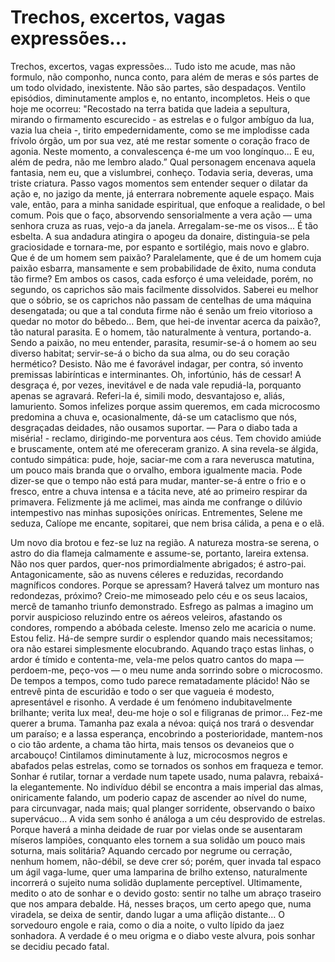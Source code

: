 # Trechos, excertos, vagas expressões...

Trechos, excertos, vagas expressões... Tudo isto me acude, mas não formulo, não componho, nunca conto, para além de meras e sós partes de um todo olvidado, inexistente. Não são partes, são despadaços. Ventilo episódios, diminutamente amplos e, no entanto, incompletos.
Heis o que hoje me ocorreu: "Recostado na terra batida que ladeia a sepultura, mirando o firmamento escurecido - as estrelas e o fulgor ambíguo da lua, vazia lua cheia -, tirito empedernidamente, como se me implodisse cada frívolo órgão, um por sua vez, até me restar somente o coração fraco de agonia. Neste momento, a convalescença é-me um voo longínquo... E eu, além de pedra, não me lembro alado.”
Qual personagem encenava aquela fantasia, nem eu, que a vislumbrei, conheço. Todavia seria, deveras, uma triste criatura.
Passo vagos momentos sem entender sequer o dilatar da ação e, no jazigo da mente, já enterrara nobremente aquele espaço. Mais vale, então, para a minha sanidade espiritual, que enfoque a realidade, o bel comum. Pois que o faço, absorvendo sensorialmente a vera ação — uma senhora cruza as ruas, vejo-a da janela. Arregalam-se-me os visos... É tão esbelta. A sua andadura atingira o apogeu da donaire, distinguia-se pela graciosidade e tornara-me, por espanto e sortilégio, mais novo e glabro.
Que é de um homem sem paixão? Paralelamente, que é de um homem cuja paixão esbarra, mansamente e sem probabilidade de êxito, numa conduta tão firme? Em ambos os casos, cada esforço é uma veleidade, porém, no segundo, os caprichos são mais facilmente dissolvidos.
Saberei eu melhor que o sóbrio, se os caprichos não passam de centelhas de uma máquina desengatada; ou que a tal conduta firme não é senão um freio vitorioso a quedar no motor do bêbedo… Bem, que hei-de inventar acerca da paixão?, tão natural parasita. E o homem, tão naturalmente à ventura, portando-a.
Sendo a paixão, nо meu entender, parasita, resumir-se-á o homem ao seu diverso habitat; servir-se-á o bicho da sua alma, ou do seu coração hermético? Desisto. Não me é favorável indagar, per contra, só invento premissas labirínticas e interminantes. Oh, infortúnio, hás de cessar! A desgraça é, por vezes, inevitável e de nada vale repudiá-la, porquanto apenas se agravará. Referi-la é, simili modo, desvantajoso e, aliás, lamuriento. Somos infelizes porque assim queremos, em cada microcosmo predomina a chuva e, ocasionalmente, dá-se um cataclismo que nós, desgraçadas deidades, não ousamos suportar.
 — Para o diabo tada a miséria! - reclamo, dirigindo-me porventura aos céus.
Tem chovido amiúde e bruscamente, ontem até me ofereceram granizo. A sina revela-se álgida, contudo simpática: pude, hoje, saciar-me com a rara neverusca matutina, um pouco mais branda que o orvalho, embora igualmente macia. Pode dizer-se que o tempo não está para mudar, manter-se-á entre o frio e o fresco, entre a chuva intensa e a tácita neve, até ao primeiro respirar da primavera. Felizmente já me aclimei, mas ainda me confrange o dilúvio intempestivo nas minhas suposições oníricas. Entrementes, Selene me seduza, Calíope me encante, sopitarei, que nem brisa cálida, a pena e o elã.

Um novo dia brotou e fez-se luz na região. A natureza mostra-se serena, o astro do dia flameja calmamente e assume-se, portanto, lareira extensa. Não nos quer pardos, quer-nos primordialmente abrigados; é astro-pai.
Antagonicamente, são as nuvens céleres e reduzidas, recordando magníficos condores. Porque se apressam? Haverá talvez um monturo nas redondezas, próximo? Creio-me mimoseado pelo céu e os seus lacaios, mercê de tamanho triunfo demonstrado. Esfrego as palmas a imagino um porvir auspicioso reluzindo entre os aéreos veleiros, afastando os condores, rompendo a abóbada celeste. Imenso zelo me acaricia o nume. Estou feliz.
Há-de sempre surdir o esplendor quando mais necessitamos; ora não estarei simplesmente elocubrando. Aquando traço estas linhas, o ardor é tímido e contenta-me, vela-me pelos quatro cantos do mapa — perdoem-me, peço-vos — o meu nume anda sorrindo sobre o microcosmo.
De tempos a tempos, como tudo parece rematadamente plácido! Não se entrevê pinta de escuridão e todo o ser que vagueia é modesto, apresentável e risonho.
A verdade é um fenómeno indubitavelmente brilhante; verita lux mea!, deu-me hoje o sol e filigranas de primor… Fez-me querer a bruma. Tamanha paz exala a névoa: quiçá nos trará o desvendar um paraíso; e a lassa esperança, encobrindo a posterioridade, mantem-nos o cio tão ardente, a chama tão hirta, mais tensos os devaneios que o arcabouço! Cintilamos diminutamente à luz, microcosmos negros e abafados pelas estrelas, como se tornados os sonhos em fraqueza e temor.
Sonhar é rutilar, tornar a verdade num tapete usado, numa palavra, rebaixá-la elegantemente. No indivíduo débil se encontra a mais imperial das almas, oniricamente falando, um poderio capaz de ascender ao nível do nume, para circunvagar, nada mais; qual planger sorridente, observando o baixo supervácuo…
A vida sem sonho é análoga a um céu desprovido de estrelas. Porque haverá a minha deidade de ruar por vielas onde se ausentaram míseros lampiões, conquanto eles tornem a sua solidão um pouco mais soturna, mais solitária? Aquando cercado por negrume ou cerração, nenhum homem, não-débil, se deve crer só; porém, quer invada tal espaco um ágil vaga-lume, quer uma lamparina de brilho extenso, naturalmente incorrerá o sujeito numa solidão duplamente perceptível.
Ultimamente, medito o ato de sonhar e o devido gosto: sentir no talhe um abraço traseiro que nos ampara debalde. Há, nesses braços, um certo apego que, numa viradela, se deixa de sentir, dando lugar a uma aflição distante... O sorvedouro engole e raia, como o dia a noite, o vulto lípido da jaez sonhadora.
A verdade é o meu origma e o diabo veste alvura, pois sonhar se decidiu pecado fatal.

